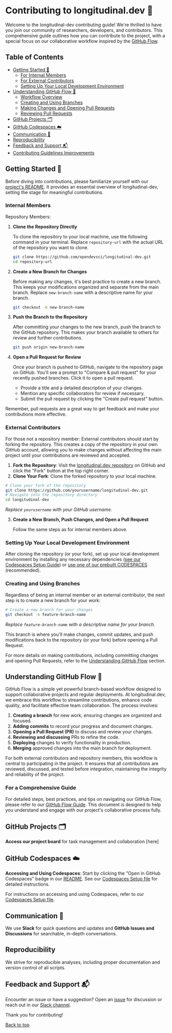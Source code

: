 # Contributing to longitudinal.dev 🌟

Welcome to the longitudinal-dev contributing guide! We're thrilled to have you join our community of researchers, developers, and contributors. This comprehensive guide outlines how you can contribute to the project, with a special focus on our collaborative workflow inspired by the [GitHub Flow](https://docs.github.com/en/get-started/using-github/github-flow).

## Table of Contents
- [Getting Started 🚀](#getting-started-)
  - [For Internal Members](#for-internal-members)
  - [For External Contributors](#for-external-contributors)
  - [Setting Up Your Local Development Environment](#setting-up-your-local-development-environment)
- [Understanding GitHub Flow 🔄](#understanding-github-flow-)
  - [Workflow Overview](#workflow-overview)
  - [Creating and Using Branches](#creating-and-using-branches)
  - [Making Changes and Opening Pull Requests](#making-changes-and-opening-pull-requests)
  - [Reviewing Pull Requests](#reviewing-pull-requests)
- [GitHub Projects 🗂](#github-projects-)
- [GitHub Codespaces ☁️](#github-codespaces-)
- [Communication 📢](#communication-)
- [Reproducibility](#reproducibility)
- [Feedback and Support 📬](#feedback-and-support-)
- [Contributing Guidelines Improvements](#contributing-guidelines-improvements)

## Getting Started 🚀

Before diving into contributions, please familiarize yourself with our [project's README](README.md). It provides an essential overview of longitudinal-dev, setting the stage for meaningful contributions.

### Internal Members

Repository Members:
1. **Clone the Repository Directly**

   To clone the repository to your local machine, use the following command in your terminal. Replace `repository-url` with the actual URL of the repository you want to clone.

   ```bash
   git clone https://github.com/opendevsci/longitudinal-dev.git
   cd repository-url
   ```

2. **Create a New Branch for Changes**

   Before making any changes, it's best practice to create a new branch. This keeps your modifications organized and separate from the main branch. Replace `new-branch-name` with a descriptive name for your branch.

   ```bash
   git checkout -b new-branch-name
   ```

3. **Push the Branch to the Repository**

   After committing your changes to the new branch, push the branch to the GitHub repository. This makes your branch available to others for review and further contributions.

   ```bash
   git push origin new-branch-name
   ```

4. **Open a Pull Request for Review**

   Once your branch is pushed to GitHub, navigate to the repository page on GitHub. You'll see a prompt to "Compare & pull request" for your recently pushed branches. Click it to open a pull request.

   - Provide a title and a detailed description of your changes.
   - Mention any specific collaborators for review if necessary.
   - Submit the pull request by clicking the "Create pull request" button.

Remember, pull requests are a great way to get feedback and make your contributions more effective.

### External Contributors

For those not a repository member:
External contributors should start by forking the repository. This creates a copy of the repository in your own GitHub account, allowing you to make changes without affecting the main project until your contributions are reviewed and accepted.

1. **Fork the Repository**: Visit the [longitudinal.dev repository](https://github.com/OpenDevSci/longitudinal-dev) on GitHub and click the "Fork" button at the top right corner.
2. **Clone Your Fork**: Clone the forked repository to your local machine.

```bash
# Clone your fork of the repository
git clone https://github.com/yourusername/longitudinal-dev.git
# Navigate into the repository directory
cd longitudinal-dev
```

*Replace `yourusername` with your GitHub username.*

3. **Create a New Branch, Push Changes, and Open a Pull Request**

   Follow the same steps as for internal members above.

### Setting Up Your Local Development Environment

After cloning the repository (or your fork), set up your local development environment by installing any necessary dependencies ([see our Codespaces Setup Guide](docs/Codespaces-Setup.md)) or [use one of our prebuilt CODESPACES](https://github.com/OpenDevSci/longitudinal-dev) (recommended).

### Creating and Using Branches

Regardless of being an internal member or an external contributor, the next step is to create a new branch for your work:

```bash
# Create a new branch for your changes
git checkout -b feature-branch-name
```

*Replace `feature-branch-name` with a descriptive name for your branch.*

This branch is where you'll make changes, commit updates, and push modifications back to the repository (or your fork) before opening a Pull Request.

For more details on making contributions, including committing changes and opening Pull Requests, refer to the [Understanding GitHub Flow](#understanding-github-flow-) section.

## Understanding GitHub Flow 🔄

GitHub Flow is a simple yet powerful branch-based workflow designed to support collaborative projects and regular deployments. At longitudinal.dev, we embrace this workflow to streamline contributions, enhance code quality, and facilitate effective team collaboration. The process involves:

1. **Creating a branch** for new work, ensuring changes are organized and focused.
2. **Adding commits** to record your progress and document changes.
3. **Opening a Pull Request (PR)** to discuss and review your changes.
4. **Reviewing and discussing** PRs to refine the code.
5. **Deploying** changes to verify functionality in production.
6. **Merging** approved changes into the main branch for deployment.

For both external contributors and repository members, this workflow is central to participating in the project. It ensures that all contributions are reviewed, discussed, and tested before integration, maintaining the integrity and reliability of the project.

### For a Comprehensive Guide

For detailed steps, best practices, and tips on navigating our GitHub Flow, please refer to our [GitHub Flow Guide](GitHubFlow.md). This document is designed to help you understand and engage with our project's collaborative process fully.

## GitHub Projects 🗂

**Access our project board** for task management and collaboration [here]
<!-- (https://github.com/orgs/OpenDevSci/projects/13). -->

## GitHub Codespaces ☁️

**Accessing and Using Codespaces**: Start by clicking the "Open in GitHub Codespaces" badge in our [README](README.md). See our [Codespaces Setup file](/.github/Codespaces.md) for detailed instructions.

For instructions on accessing and using Codespaces, refer to our [Codespaces Setup file](.github/Codespaces.md).

## Communication 📢

We use **Slack** for quick questions and updates and **GitHub Issues and Discussions** for searchable, in-depth conversations.

## Reproducibility

We strive for reproducible analyses, including proper documentation and version control of all scripts.

## Feedback and Support 📬

Encounter an issue or have a suggestion? Open an [issue](/.github/Issues.md) for discussion or reach out in our [Slack channel](https://join.slack.com/t/longitudinal.dev).

Thank you for contributing!

[Back to top](#table-of-contents)
